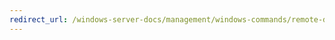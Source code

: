 ```yaml
---
redirect_url: /windows-server-docs/management/windows-commands/remote-desktop-services-terminal-services-command-reference.md
---
```

